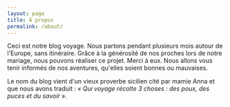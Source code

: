 ```yaml
---
layout: page
title: À propos
permalink: /about/
---
```


Ceci est notre blog voyage. Nous partons pendant plusieurs mois autour de l'Europe, sans itinéraire.
Grâce à la générosité de nos proches lors de notre mariage, nous pouvons réaliser ce projet. Merci à eux.
Nous allons vous tenir informés de nos aventures, qu'elles soient bonnes ou mauvaises.

Le nom du blog vient d'un vieux proverbe sicilien cité par mamie Anna et que nous avons traduit :
<em>« Qui voyage récolte 3 choses : des poux, des puces et du savoir »</em>.
